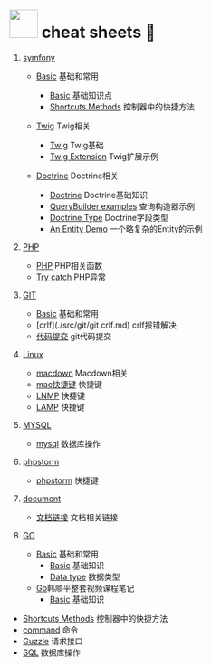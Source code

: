 # <img src="https://github.githubassets.com/images/icons/emoji/unicode/1f418.png" style="width:50px">  cheat sheets :memo:


1.  [symfony](src/symfony/README.md "symfony") 
	- [Basic](src/symfony/Basic/README.md) 基础和常用
		- [Basic](./src/symfony/Basic/symfony.md) 基础知识点
        - [Shortcuts Methods](./src/symfony/Basic/shortcuts.md) 控制器中的快捷方法
   
   	- [Twig](src/symfony/Basic/README.md) Twig相关
   		- [Twig](./src/symfony/Twig/twig.md) Twig基础
        - [Twig Extension](./src/symfony/Twig/extension.md) Twig扩展示例
    
    - [Doctrine](src/symfony/Doctrine/README.md) Doctrine相关
        - [Doctrine](./src/symfony/Doctrine/base.md) Doctrine基础知识
        - [QueryBuilder examples](./src/symfony/Doctrine/query.md) 查询构造器示例
        - [Doctrine Type](./src/symfony/Doctrine/field.md) Doctrine字段类型
        - [An Entity Demo](./src/symfony/Doctrine/demo.md) 一个略复杂的Entity的示例
        
		

2.  [PHP](src/PHP/README.md "PHP")
    - [PHP](./src/PHP/PHP.md) PHP相关函数
    - [Try catch](./src/PHP/try_catch.md) PHP异常

3.  [GIT](src/git/README.md "PHP")
     - [Basic](src/git/README.md) 基础和常用
	 - [crlf](./src/git/git crlf.md) crlf报错解决
	 - [代码提交](./src/git/git_base.md) git代码提交

4.  [Linux](src/Linux/README.md "Linux")
	- [macdown](./src/Markdown-Syntax-CN-master/syntax.md) Macdown相关
	- [mac快捷键](src/Linux/mac_instruct.md) 快捷键
	- [LNMP](./src/service/mac_install_apache_php.md) 快捷键
	- [LAMP](./src/service/mac_install_nginx_php.md) 快捷键

5.  [MYSQL](src/Linux/README.md "MYSQL")	
	- [mysql](./src/mysql/mysql.md) 数据库操作

6.  [phpstorm](src/Linux/README.md "phpstorm")
    - [phpstorm](./src/phpstrom/phpstorm.md) 快捷键

7.  [document](src/Linux/README.md "document")
	- [文档链接](./src/studyUrl.md) 文档相关链接

8.  [GO](src/Go/README.md "document")
    - [Basic](src/symfony/Basic/basic.md) 基础和常用
        - [Basic](src/symfony/Basic/basic.md) 基础知识
        - [Data type](src/symfony/Basic/data_type.md) 数据类型
    - [Go](src/Go/Movie/README.md "document")韩顺平整套视频课程笔记
        - [Basic](src/Go/Movie/base.md) 基础知识
        
        
- [Shortcuts Methods](./src/symfony/controller.md) 控制器中的快捷方法
- [command](./src/symfony/command.md) 命令
- [Guzzle](src/symfony/Basic/symfony.md) 请求接口
- [SQL](./src/symfony/SQL.md) 数据库操作










